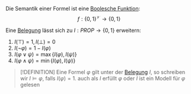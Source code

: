 
Die Semantik einer Formel ist eine [Boolesche Funktion](Boolesche%20Funktion.md):
$$f : \lbrace0,1\rbrace^{\mathcal V} \to \lbrace 0, 1\rbrace$$



Eine [Belegung](Belegung.md) lässt sich zu $I: PROP \to \lbrace 0, 1 \rbrace$ erweitern:
1. $I(\top) = 1, I(\bot) = 0$
2. $I(\neg \varphi) = 1 - I(\varphi)$
3. $I(\varphi \lor \psi) = \max\lbrace I(\varphi), I(\psi) \rbrace$
4. $I(\varphi \land \psi) = \min\lbrace I(\varphi), I(\psi) \rbrace$


> [!DEFINITION] 
> Eine Formel $\varphi$ gilt unter der [Belegung](Belegung.md) $I$, so schreiben wir $I \vDash \varphi$, falls $I(\varphi) = 1$.
> auch als $I$ erfüllt $\varphi$ oder $I$ ist ein Modell für $\varphi$ gelesen

